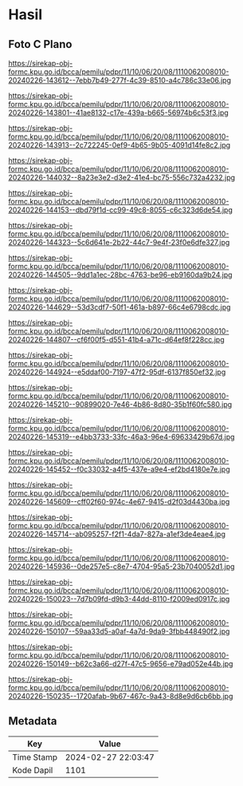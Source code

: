 # Hasil

## Foto C Plano

https://sirekap-obj-formc.kpu.go.id/bcca/pemilu/pdpr/11/10/06/20/08/1110062008010-20240226-143612--7ebb7b49-277f-4c39-8510-a4c786c33e06.jpg

https://sirekap-obj-formc.kpu.go.id/bcca/pemilu/pdpr/11/10/06/20/08/1110062008010-20240226-143801--41ae8132-c17e-439a-b665-56974b6c53f3.jpg

https://sirekap-obj-formc.kpu.go.id/bcca/pemilu/pdpr/11/10/06/20/08/1110062008010-20240226-143913--2c722245-0ef9-4b65-9b05-4091d14fe8c2.jpg

https://sirekap-obj-formc.kpu.go.id/bcca/pemilu/pdpr/11/10/06/20/08/1110062008010-20240226-144032--8a23e3e2-d3e2-41e4-bc75-556c732a4232.jpg

https://sirekap-obj-formc.kpu.go.id/bcca/pemilu/pdpr/11/10/06/20/08/1110062008010-20240226-144153--dbd79f1d-cc99-49c8-8055-c6c323d6de54.jpg

https://sirekap-obj-formc.kpu.go.id/bcca/pemilu/pdpr/11/10/06/20/08/1110062008010-20240226-144323--5c6d641e-2b22-44c7-9e4f-23f0e6dfe327.jpg

https://sirekap-obj-formc.kpu.go.id/bcca/pemilu/pdpr/11/10/06/20/08/1110062008010-20240226-144505--9dd1a1ec-28bc-4763-be96-eb9160da9b24.jpg

https://sirekap-obj-formc.kpu.go.id/bcca/pemilu/pdpr/11/10/06/20/08/1110062008010-20240226-144629--53d3cdf7-50f1-461a-b897-66c4e6798cdc.jpg

https://sirekap-obj-formc.kpu.go.id/bcca/pemilu/pdpr/11/10/06/20/08/1110062008010-20240226-144807--cf6f00f5-d551-41b4-a71c-d64ef8f228cc.jpg

https://sirekap-obj-formc.kpu.go.id/bcca/pemilu/pdpr/11/10/06/20/08/1110062008010-20240226-144924--e5ddaf00-7197-47f2-95df-6137f850ef32.jpg

https://sirekap-obj-formc.kpu.go.id/bcca/pemilu/pdpr/11/10/06/20/08/1110062008010-20240226-145210--90899020-7e46-4b86-8d80-35b1f60fc580.jpg

https://sirekap-obj-formc.kpu.go.id/bcca/pemilu/pdpr/11/10/06/20/08/1110062008010-20240226-145319--e4bb3733-33fc-46a3-96e4-69633429b67d.jpg

https://sirekap-obj-formc.kpu.go.id/bcca/pemilu/pdpr/11/10/06/20/08/1110062008010-20240226-145452--f0c33032-a4f5-437e-a9e4-ef2bd4180e7e.jpg

https://sirekap-obj-formc.kpu.go.id/bcca/pemilu/pdpr/11/10/06/20/08/1110062008010-20240226-145609--cff02f60-974c-4e67-9415-d2f03d4430ba.jpg

https://sirekap-obj-formc.kpu.go.id/bcca/pemilu/pdpr/11/10/06/20/08/1110062008010-20240226-145714--ab095257-f2f1-4da7-827a-a1ef3de4eae4.jpg

https://sirekap-obj-formc.kpu.go.id/bcca/pemilu/pdpr/11/10/06/20/08/1110062008010-20240226-145936--0de257e5-c8e7-4704-95a5-23b7040052d1.jpg

https://sirekap-obj-formc.kpu.go.id/bcca/pemilu/pdpr/11/10/06/20/08/1110062008010-20240226-150023--7d7b09fd-d9b3-44dd-8110-f2009ed0917c.jpg

https://sirekap-obj-formc.kpu.go.id/bcca/pemilu/pdpr/11/10/06/20/08/1110062008010-20240226-150107--59aa33d5-a0af-4a7d-9da9-3fbb448490f2.jpg

https://sirekap-obj-formc.kpu.go.id/bcca/pemilu/pdpr/11/10/06/20/08/1110062008010-20240226-150149--b62c3a66-d27f-47c5-9656-e79ad052e44b.jpg

https://sirekap-obj-formc.kpu.go.id/bcca/pemilu/pdpr/11/10/06/20/08/1110062008010-20240226-150235--1720afab-9b67-467c-9a43-8d8e9d6cb6bb.jpg


## Metadata

| Key        | Value               |
| ---------- | ------------------- |
| Time Stamp | 2024-02-27 22:03:47 |
| Kode Dapil | 1101                |




